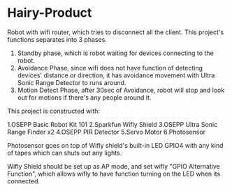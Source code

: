 # Hairy-Product
Robot with wifi router, which tries to disconnect all the client. 
This project's functions separates into 3 phases.
1. Standby phase, which is robot waiting for devices connecting to the robot.
2. Avoidance Phase, since wifi does not have function of detecting devices' distance or direction, it has avoidance movement with Ultra Sonic Range Detector to runs around.
3. Motion Detect Phase, after 30sec of Avoidance, robot will stop and look out for motions if there's any people around it.

This project is constructed with:

1.OSEPP Basic Robot Kit 101
2.Sparkfun Wifly Shield
3.OSEPP Ultra Sonic Range Finder x2
4.OSEPP PIR Detector
5.Servo Motor
6.Photosensor

Photosensor goes on top of Wifly shield's built-in LED GPIO4 with any kind of tapes which can shuts out any lights.

Wifly Shield should be set up as AP mode, and set wifly "GPIO Alternative Function", which allows wifly to have function turning on the LED when its connected.



